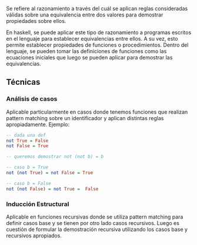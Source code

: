 
Se refiere al  razonamiento a través del cuál se aplican reglas consideradas válidas sobre una equivalencia entre dos valores para demostrar propiedades sobre ellos. 

En haskell, se puede aplicar este tipo de razonamiento a programas escritos en el lenguaje para establecer equivalencias entre ellos. A su vez, esto permite establecer propiedades de funciones o procedimientos. Dentro del lenguaje, se pueden tomar las definiciones de funciones como las ecuaciones iniciales que luego se pueden aplicar para demostrar las equivalencias. 

## Técnicas
### Análisis de casos
Aplicable particularmente en casos donde tenemos funciones que realizan pattern matching sobre un identificador y aplican distintas reglas apropiadamente. 
Ejemplo:

```haskell
-- dada una def
not True = False
not False = True

-- queremos demostrar not (not b) = b

-- caso b = True
not (not True) = not False = True

-- caso b = False
not (not False) = not True =  False

```

### Inducción Estructural
Aplicable en funciones recursivas donde se utiliza pattern matching para definir casos base y se tienen por otro lado casos recursivos.
Luego es cuestión de formular la demostración recursiva utilizando los casos base y recursivos apropiados.
